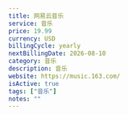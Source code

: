 ```yaml
---
title: 网易云音乐
service: 音乐
price: 19.99
currency: USD
billingCycle: yearly
nextBillingDate: 2026-08-10
category: 音乐
description: 音乐
website: https://music.163.com/
isActive: true
tags: ["音乐"]
notes: ""
---
```

<!-- 
# Adobe Creative Cloud 订阅

Adobe Creative Cloud 提供完整的创意工具套件，包括 Photoshop、Illustrator、Premiere Pro 等。

## 包含软件
- Photoshop
- Illustrator
- Premiere Pro
- After Effects
- InDesign
- Lightroom
- 以及更多创意应用

## 使用情况
主要用于图片编辑和视频制作，每周使用约10小时。 -->
